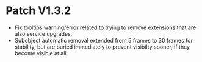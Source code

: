 ﻿# Patch V1.3.2
* Fix tooltips warning/error related to trying to remove extensions that are also service upgrades.
* Subobject automatic removal extended from 5 frames to 30 frames for stability, but are buried immediately to prevent visibilty sooner, if they become visible at all.